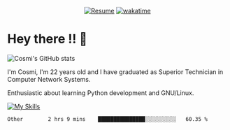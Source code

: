 
<div align="center">

[![Resume](https://img.shields.io/badge/Website-Porfolio-blue)](http://cnicolau.com) 
[![wakatime](https://wakatime.com/badge/user/5e7e21d4-152f-41d6-bf86-d6c288282185.svg)](https://wakatime.com/@5e7e21d4-152f-41d6-bf86-d6c288282185)

</div>

# Hey there !! :wave:

![Cosmi's GitHub stats](https://github-readme-stats.vercel.app/api?username=cosmi310599&show_icons=true&theme=apprentice)

I'm Cosmi, I'm 22 years old and I have graduated as Superior Technician in Computer Network Systems.

Enthusiastic about learning Python development and GNU/Linux.


[![My Skills](https://skillicons.dev/icons?i=ansible,aws,bash,linux,vim,docker,vscode,postgres,py,powershell,wordpress,git,gitlab,stackoverflow,html)](https://skillicons.dev)


<!--START_SECTION:waka-->

```text
Other        2 hrs 9 mins    ███████████████░░░░░░░░░░   60.35 %
```

<!--END_SECTION:waka--> 



